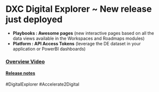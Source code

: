 # DXC Digital Explorer ~ New release just deployed

- **Playbooks : Awesome pages** (new interactive pages based on all the data views available in the Workspaces and Roadmaps modules)
- **Platform : API Access Tokens** (leverage the DE dataset in your application or PowerBI dashboards) 

### [Overview Video]( https://dxc.mediaplatform.com/#!/video/3970/digital-explorer-release-video-july-4th?t=0)

#### [Release notes](https://github.com/dxc-technology/dxc-digitalexplorer/blob/master/ReleaseNotes/2019.07.04.md)

#DigitalExplorer #Accelerate2Digital